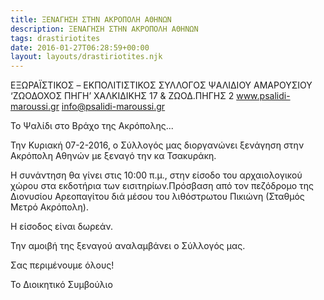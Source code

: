 ```yaml
---
title: ΞΕΝΑΓΗΣΗ ΣΤΗΝ ΑΚΡΟΠΟΛΗ ΑΘΗΝΩΝ
description: ΞΕΝΑΓΗΣΗ ΣΤΗΝ ΑΚΡΟΠΟΛΗ ΑΘΗΝΩΝ
tags: drastiriotites
date: 2016-01-27T06:28:59+00:00
layout: layouts/drastiriotites.njk
---
```


<!-- excerpt -->
ΕΞΩΡΑΪΣΤΙΚΟΣ – EKΠΟΛΙΤΙΣΤΙΚΟΣ
 ΣΥΛΛΟΓΟΣ ΨΑΛΙΔΙΟΥ ΑΜΑΡΟΥΣΙΟΥ
‘ΖΩΟΔΟΧΟΣ ΠΗΓΗ’
ΧΑΛΚΙΔΙΚΗΣ 17 &amp; ΖΩΟΔ.ΠΗΓΗΣ 2
www.psalidi-maroussi.gr
info@psalidi-maroussi.gr

Το Ψαλίδι στo Βράχο της Ακρόπολης...


Την Κυριακή 07-2-2016, ο Σύλλογός μας διοργανώνει ξενάγηση
στην Ακρόπολη Αθηνών με ξεναγό την κα Τσακυράκη.

Η συνάντηση θα γίνει στις 10:00 π.μ., στην είσοδο του αρχαιολογικού χώρου στα εκδοτήρια των εισιτηρίων.Πρόσβαση από τον πεζόδρομο της Διονυσίου Αρεοπαγίτου διά μέσου του λιθόστρωτου Πικιώνη (Σταθμός Μετρό Ακρόπολη).

Η είσοδος είναι δωρεάν.

Την αμοιβή της ξεναγού αναλαμβάνει ο Σύλλογός μας.


Σας περιμένουμε όλους!

Το Διοικητικό Συμβούλιο
